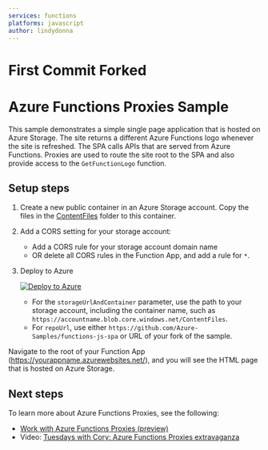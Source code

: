 ```yaml
---
services: functions
platforms: javascript
author: lindydonna
---
```


# First Commit Forked

# Azure Functions Proxies Sample

This sample demonstrates a simple single page application that is hosted on Azure Storage. The site returns a different Azure Functions logo whenever the site is refreshed. The SPA calls APIs that are served from Azure Functions. Proxies are used to route the site root to the SPA and also provide access to the `GetFunctionLogo` function.

## Setup steps 

1. Create a new public container in an Azure Storage account. Copy the files in the [ContentFiles](ContentFiles) folder to this container. 

1. Add a CORS setting for your storage account:
    - Add a CORS rule for your storage account domain name
    - OR delete all CORS rules in the Function App, and add a rule for `*`. 

1. Deploy to Azure

    [![Deploy to Azure](http://azuredeploy.net/deploybutton.svg)](https://portal.azure.com/#create/Microsoft.Template/uri/https%3A%2F%2Fraw.githubusercontent.com%2FAzure-Samples%2Ffunctions-js-spa%2Fmaster%2FAzureDeploy%2Fazuredeploy.json)

   - For the `storageUrlAndContainer` parameter, use the path to your storage account, including the container name, such as `https://accountname.blob.core.windows.net/ContentFiles`.
   - For `repoUrl`, use either `https://github.com/Azure-Samples/functions-js-spa` or URL of your fork of the sample.

Navigate to the root of your Function App (https://yourappname.azurewebsites.net/), and you will see the HTML page that is hosted on Azure Storage.

## Next steps

To learn more about Azure Functions Proxies, see the following:

- [Work with Azure Functions Proxies \(preview\)](https://docs.microsoft.com/en-us/azure/azure-functions/functions-proxies)
- Video: [Tuesdays with Cory: Azure Functions Proxies extravaganza](https://channel9.msdn.com/Shows/Tuesdays-With-Corey/Tuesdays-with-Cory-Azure-Functions-Proxies-extravaganza)